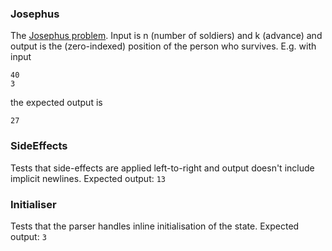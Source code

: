 ### Josephus

The [Josephus problem](//en.wikipedia.org/wiki/Josephus_problem).
Input is n (number of soldiers) and k (advance) and output is the (zero-indexed) position of the person who survives.
E.g. with input

    40
    3

the expected output is

    27

### SideEffects

Tests that side-effects are applied left-to-right and output doesn't include implicit newlines. Expected output: `13`

### Initialiser

Tests that the parser handles inline initialisation of the state. Expected output: `3`
